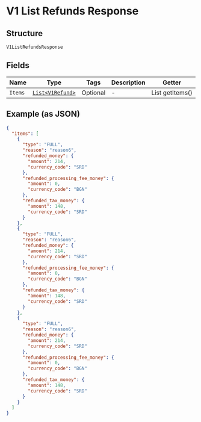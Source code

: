 
# V1 List Refunds Response

## Structure

`V1ListRefundsResponse`

## Fields

| Name | Type | Tags | Description | Getter |
|  --- | --- | --- | --- | --- |
| `Items` | [`List<V1Refund>`](../../doc/models/v1-refund.md) | Optional | - | List<V1Refund> getItems() |

## Example (as JSON)

```json
{
  "items": [
    {
      "type": "FULL",
      "reason": "reason6",
      "refunded_money": {
        "amount": 214,
        "currency_code": "SRD"
      },
      "refunded_processing_fee_money": {
        "amount": 0,
        "currency_code": "BGN"
      },
      "refunded_tax_money": {
        "amount": 148,
        "currency_code": "SRD"
      }
    },
    {
      "type": "FULL",
      "reason": "reason6",
      "refunded_money": {
        "amount": 214,
        "currency_code": "SRD"
      },
      "refunded_processing_fee_money": {
        "amount": 0,
        "currency_code": "BGN"
      },
      "refunded_tax_money": {
        "amount": 148,
        "currency_code": "SRD"
      }
    },
    {
      "type": "FULL",
      "reason": "reason6",
      "refunded_money": {
        "amount": 214,
        "currency_code": "SRD"
      },
      "refunded_processing_fee_money": {
        "amount": 0,
        "currency_code": "BGN"
      },
      "refunded_tax_money": {
        "amount": 148,
        "currency_code": "SRD"
      }
    }
  ]
}
```


